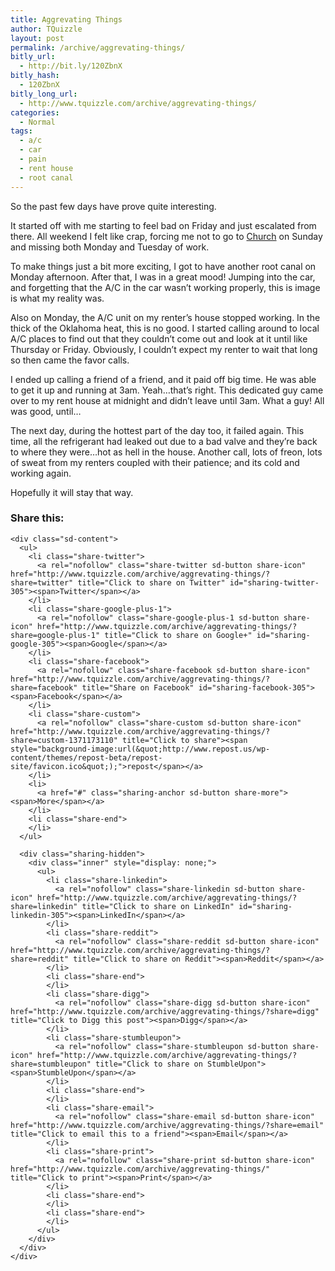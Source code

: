 ```yaml
---
title: Aggrevating Things
author: TQuizzle
layout: post
permalink: /archive/aggrevating-things/
bitly_url:
  - http://bit.ly/120ZbnX
bitly_hash:
  - 120ZbnX
bitly_long_url:
  - http://www.tquizzle.com/archive/aggrevating-things/
categories:
  - Normal
tags:
  - a/c
  - car
  - pain
  - rent house
  - root canal
---
```

So the past few days have prove quite interesting.

It started off with me starting to feel bad on Friday and just escalated from there. All weekend I felt like crap, forcing me not to go to <a rel="nofollow" target="_blank" href="http://www.thegatheringtulsa.com">Church</a> on Sunday and missing both Monday and Tuesday of work. 

<a rel="nofollow" target="_blank" href="http://photos.tquizzle.com/2009/06/hot-day-for-the-car/"><img alt="" src="http://i0.wp.com/photos.tquizzle.com/uploads/2009/06/IMG_0113.jpg?resize=293%2C160" title="Hot Car!" class="alignright" data-recalc-dims="1" /></a>To make things just a bit more exciting, I got to have another root canal on Monday afternoon. After that, I was in a great mood! Jumping into the car, and forgetting that the A/C in the car wasn&#8217;t working properly, this is image is what my reality was.

Also on Monday, the A/C unit on my renter&#8217;s house stopped working. In the thick of the Oklahoma heat, this is no good. I started calling around to local A/C places to find out that they couldn&#8217;t come out and look at it until like Thursday or Friday. Obviously, I couldn&#8217;t expect my renter to wait that long so then came the favor calls.

I ended up calling a friend of a friend, and it paid off big time. He was able to get it up and running at 3am. Yeah&#8230;that&#8217;s right. This dedicated guy came over to my rent house at midnight and didn&#8217;t leave until 3am. What a guy! All was good, until&#8230;

The next day, during the hottest part of the day too, it failed again. This time, all the refrigerant had leaked out due to a bad valve and they&#8217;re back to where they were&#8230;hot as hell in the house. Another call, lots of freon, lots of sweat from my renters coupled with their patience; and its cold and working again.

Hopefully it will stay that way.

<div class="sharedaddy sd-sharing-enabled">
  <div class="robots-nocontent sd-block sd-social sd-social-icon-text sd-sharing">
    <h3 class="sd-title">
      Share this:
    </h3>
    
    <div class="sd-content">
      <ul>
        <li class="share-twitter">
          <a rel="nofollow" class="share-twitter sd-button share-icon" href="http://www.tquizzle.com/archive/aggrevating-things/?share=twitter" title="Click to share on Twitter" id="sharing-twitter-305"><span>Twitter</span></a>
        </li>
        <li class="share-google-plus-1">
          <a rel="nofollow" class="share-google-plus-1 sd-button share-icon" href="http://www.tquizzle.com/archive/aggrevating-things/?share=google-plus-1" title="Click to share on Google+" id="sharing-google-305"><span>Google</span></a>
        </li>
        <li class="share-facebook">
          <a rel="nofollow" class="share-facebook sd-button share-icon" href="http://www.tquizzle.com/archive/aggrevating-things/?share=facebook" title="Share on Facebook" id="sharing-facebook-305"><span>Facebook</span></a>
        </li>
        <li class="share-custom">
          <a rel="nofollow" class="share-custom sd-button share-icon" href="http://www.tquizzle.com/archive/aggrevating-things/?share=custom-1371173110" title="Click to share"><span style="background-image:url(&quot;http://www.repost.us/wp-content/themes/repost-beta/repost-site/favicon.ico&quot;);">repost</span></a>
        </li>
        <li>
          <a href="#" class="sharing-anchor sd-button share-more"><span>More</span></a>
        </li>
        <li class="share-end">
        </li>
      </ul>
      
      <div class="sharing-hidden">
        <div class="inner" style="display: none;">
          <ul>
            <li class="share-linkedin">
              <a rel="nofollow" class="share-linkedin sd-button share-icon" href="http://www.tquizzle.com/archive/aggrevating-things/?share=linkedin" title="Click to share on LinkedIn" id="sharing-linkedin-305"><span>LinkedIn</span></a>
            </li>
            <li class="share-reddit">
              <a rel="nofollow" class="share-reddit sd-button share-icon" href="http://www.tquizzle.com/archive/aggrevating-things/?share=reddit" title="Click to share on Reddit"><span>Reddit</span></a>
            </li>
            <li class="share-end">
            </li>
            <li class="share-digg">
              <a rel="nofollow" class="share-digg sd-button share-icon" href="http://www.tquizzle.com/archive/aggrevating-things/?share=digg" title="Click to Digg this post"><span>Digg</span></a>
            </li>
            <li class="share-stumbleupon">
              <a rel="nofollow" class="share-stumbleupon sd-button share-icon" href="http://www.tquizzle.com/archive/aggrevating-things/?share=stumbleupon" title="Click to share on StumbleUpon"><span>StumbleUpon</span></a>
            </li>
            <li class="share-end">
            </li>
            <li class="share-email">
              <a rel="nofollow" class="share-email sd-button share-icon" href="http://www.tquizzle.com/archive/aggrevating-things/?share=email" title="Click to email this to a friend"><span>Email</span></a>
            </li>
            <li class="share-print">
              <a rel="nofollow" class="share-print sd-button share-icon" href="http://www.tquizzle.com/archive/aggrevating-things/" title="Click to print"><span>Print</span></a>
            </li>
            <li class="share-end">
            </li>
            <li class="share-end">
            </li>
          </ul>
        </div>
      </div>
    </div>
  </div>
</div>